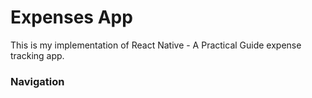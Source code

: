 # Expenses App

This is my implementation of React Native - A Practical Guide expense tracking app. 

### Navigation

